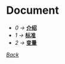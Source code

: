 ﻿# Document
- *0 ->* [**介绍**](0-introduce.md)  
- *1 ->* [**标准**](1-standard.md)  
- *2 ->* [**变量**](2-variable.md)  

*[Back](../README.md)*